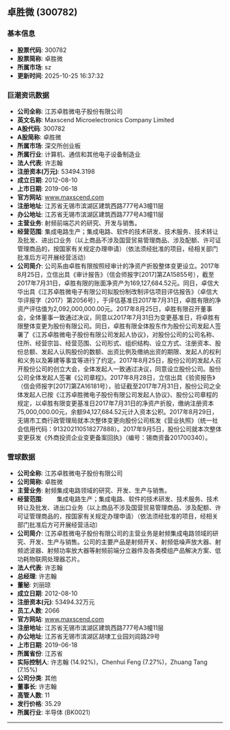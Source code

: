 ## 卓胜微 (300782)

### 基本信息

- **股票代码**: 300782
- **股票简称**: 卓胜微
- **所属市场**: sz
- **更新时间**: 2025-10-25 16:37:32

### 巨潮资讯数据

- **公司全称**: 江苏卓胜微电子股份有限公司
- **英文名称**: Maxscend Microelectronics Company Limited
- **A股代码**: 300782
- **A股简称**: 卓胜微
- **所属市场**: 深交所创业板
- **所属行业**: 计算机、通信和其他电子设备制造业
- **法人代表**: 许志翰
- **注册资本(万元)**: 53494.3198
- **成立日期**: 2012-08-10
- **上市日期**: 2019-06-18
- **官方网站**: www.maxscend.com
- **注册地址**: 江苏省无锡市滨湖区建筑西路777号A3幢11层
- **办公地址**: 江苏省无锡市滨湖区建筑西路777号A3幢11层
- **主营业务**: 射频前端芯片的研究、开发与销售。
- **经营范围**: 集成电路生产；集成电路、软件的技术研发、技术服务、技术转让及批发、进出口业务（以上商品不涉及国营贸易管理商品、涉及配额、许可证管理商品的，按国家有关规定办理申请）（依法须经批准的项目，经相关部门批准后方可开展经营活动）
- **公司简介**: 公司系由卓胜有限按照经审计的净资产折股整体变更设立。2017年8月25日，立信出具《审计报告》（信会师报字[2017]第ZA15855号），截至2017年7月31日，卓胜有限的账面净资产为169,127,684.52元。同日，卓信大华出具《江苏卓胜微电子有限公司拟股份制改制评估项目评估报告》（卓信大华评报字（2017）第2056号），于评估基准日2017年7月31日，卓胜有限的净资产评估值为2,092,000,000.00元。2017年8月25日，卓胜有限召开董事会，全体董事一致通过决议，同意以2017年7月31日为变更基准日，将卓胜有限整体变更为股份有限公司。同日，卓胜有限全体股东作为股份公司发起人签署了《江苏卓胜微电子股份有限公司发起人协议》，对股份公司的公司名称、住所、经营宗旨、经营范围、公司形式、组织结构、设立方式、注册资本、股份总额、发起人认购股份的数额、出资比例及缴纳出资的期限、发起人的权利和义务以及筹建等事宜等进行了约定。2017年8月25日，股份公司的发起人召开股份公司的创立大会，全体发起人一致通过决议，同意设立股份公司。股份公司全体发起人签署《公司章程》。2017年8月28日，立信出具《验资报告》（信会师报字[2017]第ZA16181号），验证截至2017年7月31日，股份公司之全体发起人已按《江苏卓胜微电子股份有限公司发起人协议》、股份公司章程的规定，以卓胜有限变更基准日2017年7月31日的净资产折股，缴纳注册资本75,000,000.00元，余额94,127,684.52元计入资本公积。2017年8月29日，无锡市工商行政管理局就本次整体变更向股份公司核发《营业执照》（统一社会信用代码：913202110518277888）。2017年9月5日，股份公司就本次整体变更获发《外商投资企业变更备案回执》（编号：锡商资备201700340）。

### 雪球数据

- **公司全称**: 江苏卓胜微电子股份有限公司
- **公司简称**: 卓胜微
- **主营业务**: 射频集成电路领域的研究、开发、生产与销售。
- **经营范围**: 　　集成电路生产；集成电路、软件的技术研发、技术服务、技术转让及批发、进出口业务（以上商品不涉及国营贸易管理商品、涉及配额、许可证管理商品的，按国家有关规定办理申请）（依法须经批准的项目，经相关部门批准后方可开展经营活动）
- **公司简介**: 江苏卓胜微电子股份有限公司的主营业务是射频集成电路领域的研究、开发、生产与销售。公司的主要产品是射频开关、射频低噪声放大器、射频滤波器、射频功率放大器等射频前端分立器件及各类模组产品解决方案、低功耗物联网处理器芯片。
- **法人代表**: 许志翰
- **总经理**: 许志翰
- **董秘**: 刘丽琼
- **成立日期**: 2012-08-10
- **注册资本(元)**: 53494.32万元
- **员工人数**: 2066
- **官方网站**: www.maxscend.com
- **注册地址**: 江苏省无锡市滨湖区建筑西路777号A3幢11层
- **办公地址**: 江苏省无锡市滨湖区胡埭工业园刘闾路29号
- **上市日期**: 2019-06-18
- **所属省份**: 江苏省
- **实际控制人**: 许志翰 (14.92%)，Chenhui Feng (7.27%)，Zhuang Tang (7.15%)
- **公司分类**: 其他
- **董事长**: 许志翰
- **高管人数**: 11
- **发行价格**: 35.29
- **所属行业**: 半导体 (BK0021)

---